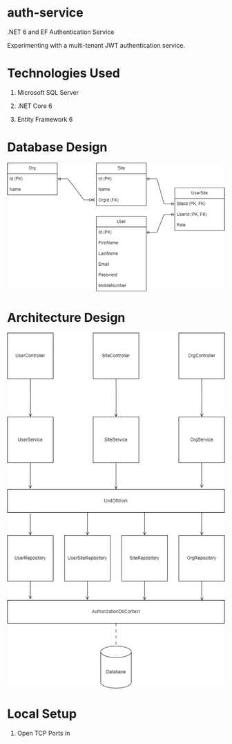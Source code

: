 # auth-service
.NET 6 and EF Authentication Service

Experimenting with a multi-tenant JWT authentication service.

# Technologies Used

1. Microsoft SQL Server

2. .NET Core 6

3. Entity Framework 6

# Database Design
![Entity Relationship Diagram](https://raw.githubusercontent.com/bdconnors/auth-service/main/erd.png)

# Architecture Design
![Architecture Diagram](https://raw.githubusercontent.com/bdconnors/auth-service/main/design.png)

# Local Setup



1. Open TCP Ports in 

